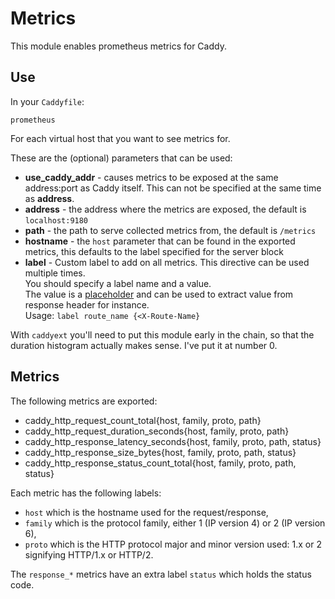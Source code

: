 # Metrics

This module enables prometheus metrics for Caddy.

## Use

In your `Caddyfile`:

~~~
prometheus
~~~

For each virtual host that you want to see metrics for.

These are the (optional) parameters that can be used:

  - **use_caddy_addr** - causes metrics to be exposed at the same address:port as Caddy itself. This can not be specified at the same time as **address**.
  - **address** - the address where the metrics are exposed, the default is `localhost:9180`
  - **path** - the path to serve collected metrics from, the default is `/metrics`
  - **hostname** - the `host` parameter that can be found in the exported metrics, this defaults to the label specified for the server block
  - **label** - Custom label to add on all metrics.
    This directive can be used multiple times.  
    You should specify a label name and a value.  
    The value is a [placeholder](https://caddyserver.com/docs/placeholders) and can be used to extract value from response header for instance.  
    Usage: `label route_name {<X-Route-Name}`

With `caddyext` you'll need to put this module early in the chain, so that
the duration histogram actually makes sense. I've put it at number 0.

## Metrics

The following metrics are exported:

* caddy_http_request_count_total{host, family, proto, path}
* caddy_http_request_duration_seconds{host, family, proto, path}
* caddy_http_response_latency_seconds{host, family, proto, path, status}
* caddy_http_response_size_bytes{host, family, proto, path, status}
* caddy_http_response_status_count_total{host, family, proto, path, status}

Each metric has the following labels:

* `host` which is the hostname used for the request/response,
* `family` which is the protocol family, either 1 (IP version 4) or 2 (IP version 6),
* `proto` which is the HTTP protocol major and minor version used: 1.x or 2 signifying HTTP/1.x or HTTP/2.

The `response_*` metrics have an extra label `status` which holds the status code.
